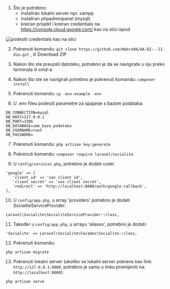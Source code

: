 1. Što je potrebno: 
    - instaliran lokalni server npr. xampp
    - instaliran phpadminpanel (mysql)
    - kreiran projekt i kreiran credentials na https://console.cloud.google.com/ kao na slici ispod


![podesiti credentials kao na slici](https://i.imgur.com/ox8NCLz.png)

    
2. Pokrenuti komandu:  ```git clone https://github.com/Nebra98/AA-DZ---II-dio.git``` , ili Download ZIP
    
3. Nakon što ste preuzeli datoteku, potrebno je da se navigirate u nju preko terminala ili cmd-a
 
4. Nakon što ste se navigirali potrebno je pokrenuti komandu:  ```composer install ```

5. Pokrenuti komandu:  ```cp .env.example .env ``` 

6. U .env fileu podesiti parametre za spajanje s bazom podataka: 
```
DB_CONNECTION=mysql
DB_HOST=127.0.0.1
DB_PORT=3306
DB_DATABASE=ime_baze_podataka
DB_USERNAME=root
DB_PASSWORD=
  ```
            
7. Pokrenuti komandu:  ```php artisan key:generate ``` 

8. Pokrenuti komandu: ```composer require laravel/socialite ```

9. U ```config/services.php```, potrebno je dodati code:
```
'google' => [
   'client_id' => 'vas client id',
   'client_secret' => 'vas client secret',
   'redirect' => 'http://localhost:8000/auth/google-callback',
],
```
 
10. U  ```config/app.php```, u array 'providers' potrebno je dodati SocialiteServiceProvider:
```
Laravel\Socialite\SocialiteServiceProvider::class,
```
    
11. Također u  ```config/app.php```, u arrayu 'aliases', potrebno je dodati:
```
'Socialite' => Laravel\Socialite\Facades\Socialite::class,
```
12. Pokrenuti komandu: 
```
php artisan migrate
```

13. Pokrenuti lokalni server (ukoliko se lokalni server pokrene kao link: ```http://127.0.0.1:8000```, potrebno je samo u linku promijeniti na:  ```http://localhost:8000```):
```
php artisan serve
```
